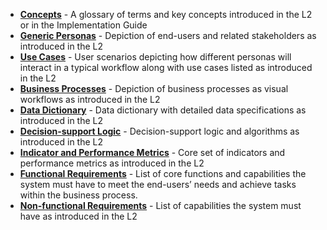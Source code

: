 - [**Concepts**](concepts.html) - A glossary of terms and key concepts introduced in the L2 or in the Implementation Guide
- [**Generic Personas**](personas.html) - Depiction of end-users and related stakeholders as introduced in the L2
- [**Use Cases**](scenarios.html) - User scenarios depicting how different personas will interact in a typical workflow along with use cases listed as introduced in the L2
- [**Business Processes**](business-processes.html) - Depiction of business processes as visual workflows as introduced in the L2
- [**Data Dictionary**](dictionary.html) - Data dictionary with detailed data specifications as introduced in the L2
- [**Decision-support Logic**](decision-logic.html) - Decision-support logic and algorithms as introduced in the L2
- [**Indicator and Performance Metrics**](indicators.html) - Core set of indicators and performance metrics as introduced in the L2
- [**Functional Requirements**](functional-requirements.html) - List of core functions and capabilities the system must have to meet the end-users’ needs and achieve tasks within the business process.
- [**Non-functional Requirements**](non-functional-requirements.html) - List of capabilities the system must have as introduced in the L2
